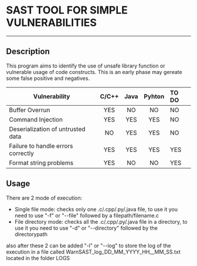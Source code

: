 # SAST TOOL FOR SIMPLE VULNERABILITIES

------------------------------------------------

## Description
This program aims to identify the use of unsafe library function or vulnerable usage of code constructs. This is an early phase may gereate some false positive and negatives.

| Vulnerability                       | C/C++ | Java | Pyhton | TO DO |
|-------------------------------------|:-----:|:----:|:------:|:------|
| Buffer Overrun                      |  YES  |  NO  |   NO   |   NO  |
| Command Injection                   |  YES  | YES  |  YES   |   NO  |
| Deserialization of untrusted data   |  NO   | YES  |  YES   |   NO  |
| Failure to handle errors correctly  |  YES  | YES  |  YES   |  YES  |
| Format string problems              |  YES  |  NO  |   NO   |  YES  |

## Usage
There are 2 mode of execution:
* Single file mode: checks only one .c/.cpp/.py/.java file, 
to use it you need to use "-f" or "--file" followed by a filepath/filename.c
* File directory mode: checks all the .c/.cpp/.py/.java file in a directory, 
to use it you need to use "-d" or "--directory" followed by the directorypath

also after these 2 can be added "-l" or "--log" 
to store the log of the execution in a file called WarnSAST_log_DD_MM_YYYY_HH__MM_SS.txt 
located in the folder LOGS
